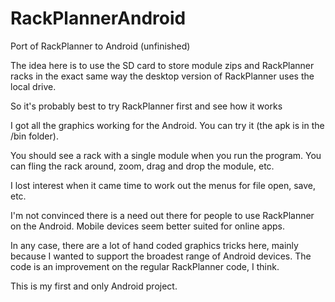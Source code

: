 RackPlannerAndroid
==================

Port of RackPlanner to Android (unfinished)

The idea here is to use the SD card to store module zips and RackPlanner racks in the exact same way the desktop version of RackPlanner uses the local drive. 

So it's probably best to try RackPlanner first and see how it works

I got all the graphics working for the Android. You can try it (the apk is in the /bin folder). 

You should see a rack with a single module when you run the program. You can fling the rack around, zoom, drag and drop the module, etc. 

I lost interest when it came time to work out the menus for file open, save, etc. 

I'm not convinced there is a need out there for people to use RackPlanner on the Android. Mobile devices seem better suited for online apps.

In any case, there are a lot of hand coded graphics tricks here, mainly because I wanted to support the broadest range of Android devices. The code is an improvement on the regular RackPlanner code, I think.

This is my first and only Android project.
